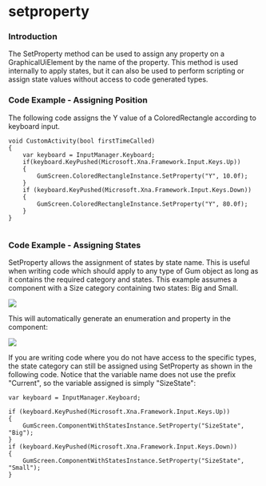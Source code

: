 # setproperty

### Introduction

The SetProperty method can be used to assign any property on a GraphicalUiElement by the name of the property. This method is used internally to apply states, but it can also be used to perform scripting or assign state values without access to code generated types.

### Code Example - Assigning Position

The following code assigns the Y value of a ColoredRectangle according to keyboard input.

```
void CustomActivity(bool firstTimeCalled)
{
    var keyboard = InputManager.Keyboard;
    if(keyboard.KeyPushed(Microsoft.Xna.Framework.Input.Keys.Up))
    {
        GumScreen.ColoredRectangleInstance.SetProperty("Y", 10.0f);
    }
    if (keyboard.KeyPushed(Microsoft.Xna.Framework.Input.Keys.Down))
    {
        GumScreen.ColoredRectangleInstance.SetProperty("Y", 80.0f);
    }
}
```



<figure><img src="../../../../media/2022-01-08_22-28-18.gif" alt=""><figcaption></figcaption></figure>



### Code Example - Assigning States

SetProperty allows the assignment of states by state name. This is useful when writing code which should apply to any type of Gum object as long as it contains the required category and states. This example assumes a component with a Size category containing two states: Big and Small.

![](../../../../media/2022-01-img_61da73189b5bd.png)

This will automatically generate an enumeration and property in the component:

![](../../../../media/2022-01-img_61da7364c4507.png)

If you are writing code where you do not have access to the specific types, the state category can still be assigned using SetProperty as shown in the following code. Notice that the variable name does not use the prefix "Current", so the variable assigned is simply "SizeState":

```
var keyboard = InputManager.Keyboard;

if (keyboard.KeyPushed(Microsoft.Xna.Framework.Input.Keys.Up))
{
    GumScreen.ComponentWithStatesInstance.SetProperty("SizeState", "Big");
}
if (keyboard.KeyPushed(Microsoft.Xna.Framework.Input.Keys.Down))
{
    GumScreen.ComponentWithStatesInstance.SetProperty("SizeState", "Small");
}
```



<figure><img src="../../../../media/2022-01-08_22-39-04.gif" alt=""><figcaption></figcaption></figure>

 &#x20;
